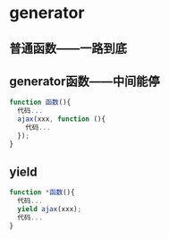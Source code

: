 # generator

## 普通函数——一路到底

## generator函数——中间能停

```js
function 函数(){
  代码...
  ajax(xxx, function (){
    代码...
  });
}
```

## yield

```js
function *函数(){
  代码...
  yield ajax(xxx);
  代码...
}
```